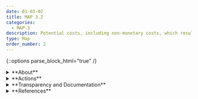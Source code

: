 ```yaml
---
date: 01-03-02
title: MAP 3.2
categories:
  - MAP-3
description: Potential costs, including non-monetary costs, which result from expected or realized errors or system performance are examined and documented.
type: Map
order_number: 2
---
```



{::options parse_block_html="true" /}


<details>
<summary markdown="span">**About**</summary>
<br>
Anticipating negative impacts of AI systems is a difficult task. Negative impacts can be due to many factors, such as poor system performance, and may range from minor annoyance to serious injury, financial losses, or regulatory enforcement actions. AI actors can work with a broad set of stakeholders to improve their capacity for assessing system impacts – and subsequently – system risks. Hasty or non-thorough impact assessments may result in erroneous determinations of no-risk for more complex or higher risk systems.

</details>

<details>
<summary markdown="span">**Actions**</summary>

* Perform a context analysis to map negative impacts arising from not integrating trustworthiness characteristics. When negative impacts are not direct or obvious, AI actors should engage with external stakeholders to investigate and document:
    * Who could be harmed?
    * What could be harmed?
    * When could harm arise?
    * How could harm arise?
* Implement procedures for regularly evaluating the qualitative and quantitative costs of internal and external AI system failures. Develop actions to prevent, detect, and/or correct  potential risks and related impacts. Regularly evaluate failure costs to inform go/no-go deployment decisions throughout the AI system lifecycle.

</details>

<details>
<summary markdown="span">**Transparency and Documentation**</summary>
<br>
**Organizations can document the following:**
- To what extent does the system/entity consistently measure progress towards stated goals and objectives?
- To what extent can users or parties affected by the outputs of the AI system test the AI system and provide feedback?
- Have you documented and explained that machine errors may differ from human errors?

**AI Transparency Resources:**
- Intel.gov: AI Ethics Framework for Intelligence Community  - 2020, [URL](https://www.intelligence.gov/artificial-intelligence-ethics-framework-for-the-intelligence-community).
- GAO-21-519SP: AI Accountability Framework for Federal Agencies & Other Entities, [URL](https://www.gao.gov/products/gao-21-519sp).
- Assessment List for Trustworthy AI (ALTAI) - The High-Level Expert Group on AI – 2019.

</details>

<details>
<summary markdown="span">**References**</summary>    
<br>
Abagayle Lee Blank. 2019. Computer vision machine learning and future-oriented ethics. Honors Project. Seattle Pacific University (SPU), Seattle, WA. [URL](https://digitalcommons.spu.edu/cgi/viewcontent.cgi?article=1100&context=honorsprojects)

Margarita Boyarskaya, Alexandra Olteanu, and Kate Crawford. 2020. Overcoming Failures of Imagination in AI Infused System Development and Deployment. arXiv:2011.13416. [URL](https://arxiv.org/abs/2011.13416)

Jeff Patton. 2014. User Story Mapping. O'Reilly, Sebastopol, CA. [URL](https://www.jpattonassociates.com/story-mapping/)

Margarita Boenig-Liptsin, Anissa Tanweer & Ari Edmundson (2022) Data Science Ethos Lifecycle: Interplay of ethical thinking and data science practice, Journal of Statistics and Data Science Education, DOI: 10.1080/26939169.2022.2089411

J. Cohen, D. S. Katz, M. Barker, N. Chue Hong, R. Haines and C. Jay, "The Four Pillars of Research Software Engineering," in IEEE Software, vol. 38, no. 1, pp. 97-105, Jan.-Feb. 2021, doi: 10.1109/MS.2020.2973362.

National Academies of Sciences, Engineering, and Medicine 2022. Fostering Responsible Computing Research: Foundations and Practices. Washington, DC: The National Academies Press. [URL](https://doi.org/10.17226/26507)

</details>
